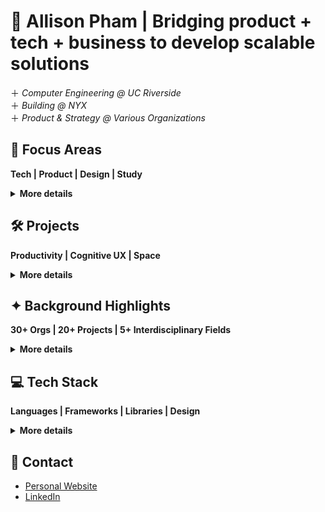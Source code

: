 # 🚀 Allison Pham | Bridging product + tech + business to develop scalable solutions
＋ *Computer Engineering @ UC Riverside*
<br>
＋ *Building @ NYX*
<br>
＋ *Product & Strategy @ Various Organizations*

## 🌱 Focus Areas
**Tech | Product | Design | Study**
<details>
  <summary><b>More details</b></summary>

- **Tech:** scalable systems, optimized productivity platforms
- **Product:** UI/UX design, iterations, development, management
- **Design:** clean, accessible, and interactive user experiences (UX)
- **Study:** computer science, electrical engineering, cognitive science, neuromorphic engineering, business, law

</details>

## 🛠️ Projects
**Productivity | Cognitive UX | Space**
<details>
  <summary><b>More details</b></summary>

- **Productivity Platform:** Mini web tool that intersects `productivity` and social media
- **Life Optimizer:** `Gamified` system for motivation and behavior optimization
- **Neuromorphic BCI:** Brain-computer interface (BCI) system that merges neuromorphic computing with `cognitive UX` design
- **Space Economy:** Prototyping and exploring speculative UX, systems, and infrastructure for `astro-commerce` and interplanetary trade

</details>

## ✦ Background Highlights
**30+ Orgs | 20+ Projects | 5+ Interdisciplinary Fields**
<details>
  <summary><b>More details</b></summary>

- 🤝 **Organizations:** Lead and contribute to `30+ organizations` (companies, startups, nonprofits) across tech, business, and design
  - Organize `60+ events, initiatives, and programs` across multiple organizations at the internal, national, state, and local level
- 🚀 **Projects:** Build and jump start `20+ projects` focused on `tech fields` with `improvement`
  - **Tech fields** - AI/ML, data science, software
  - **Improvement** - gamification, healthcare, life optimization, productivity
  - **Optimization** - center optimization to streamline impact and create streamlined systems
- 🎨 **Products:** Design `20+ innovative products` for real-world utility and integrate an intuitive UX
- ⚙️ **Workflows:** Develop `10+ productivity workflows` that support dynamic environments and integration for project management, design, and operations

</details>

## 💻 Tech Stack
**Languages | Frameworks | Libraries | Design**
<details>
  <summary><b>More details</b></summary>

| Category             | Tools |
|----------------------|---------------------------------------------------------------------------------------------------------------------------------------------------------------------------------------------------------------------------------------------------------------------------------------------------------------------------------------------------------------------------------------------------------------------------|
| Languages            | [![C++](https://img.shields.io/badge/-C++-%2300599C.svg?style=flat-square&logo=c%2B%2B&logoColor=white)](https://isocpp.org/) [![Python](https://img.shields.io/badge/-Python-3670A0?style=flat-square&logo=python&logoColor=ffdd54)](https://www.python.org/) [![Java](https://img.shields.io/badge/-Java-%23ED8B00.svg?style=flat-square&logo=openjdk&logoColor=white)](https://www.java.com/) [![TypeScript](https://img.shields.io/badge/-TypeScript-%23007ACC.svg?style=flat-square&logo=typescript&logoColor=white)](https://www.typescriptlang.org/) [![JavaScript](https://img.shields.io/badge/-JavaScript-%23323330.svg?style=flat-square&logo=javascript&logoColor=%23F7DF1E)](https://developer.mozilla.org/en-US/docs/Web/JavaScript) [![C](https://img.shields.io/badge/-C-%2300599C.svg?style=flat-square&logo=c&logoColor=white)](https://en.wikipedia.org/wiki/C_(programming_language)) [![SQL](https://img.shields.io/badge/-SQL-%234479A1.svg?style=flat-square&logo=mysql&logoColor=white)](https://en.wikipedia.org/wiki/SQL) [![HTML5](https://img.shields.io/badge/-HTML5-%23E34F26.svg?style=flat-square&logo=html5&logoColor=white)](https://developer.mozilla.org/en-US/docs/Web/HTML) [![CSS3](https://img.shields.io/badge/-CSS3-%231572B6.svg?style=flat-square&logo=css3&logoColor=white)](https://developer.mozilla.org/en-US/docs/Web/CSS) |
| Frameworks           | [![React](https://img.shields.io/badge/-React-%2320232a.svg?style=flat-square&logo=react&logoColor=%2361DAFB)](https://reactjs.org/) [![Next.js](https://img.shields.io/badge/-Next.js-000000?style=flat-square&logo=nextdotjs&logoColor=white)](https://nextjs.org/) [![Vue.js](https://img.shields.io/badge/-Vue.js-%2335495e.svg?style=flat-square&logo=vuedotjs&logoColor=%234FC08D)](https://vuejs.org/) [![Tailwind CSS](https://img.shields.io/badge/-Tailwind_CSS-%2338B2AC.svg?style=flat-square&logo=tailwind-css&logoColor=white)](https://tailwindcss.com/) |
| Libraries            | [![scikit-learn](https://img.shields.io/badge/-scikit--learn-F7931E?style=flat-square&logo=scikit-learn&logoColor=white)](https://scikit-learn.org/) [![NumPy](https://img.shields.io/badge/-NumPy-013243?style=flat-square&logo=numpy&logoColor=white)](https://numpy.org/) [![Pandas](https://img.shields.io/badge/-Pandas-150458?style=flat-square&logo=pandas&logoColor=white)](https://pandas.pydata.org/) [![Matplotlib](https://img.shields.io/badge/-Matplotlib-11557c?style=flat-square&logo=matplotlib&logoColor=white&labelColor=11557c)](https://matplotlib.org/) |
| Design               | [![Figma](https://img.shields.io/badge/-Figma-%23F24E1E.svg?style=flat-square&logo=figma&logoColor=white)](https://figma.com/) [![Canva](https://img.shields.io/badge/-Canva-%2300C4CC.svg?style=flat-square&logo=Canva&logoColor=white)](https://canva.com/)

</details>

## 🍵 Contact
- [Personal Website](https://www.allisonpham.dev/)
- [LinkedIn](https://www.linkedin.com/in/allisonpham7)